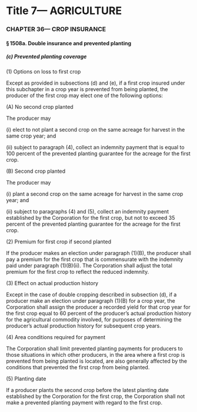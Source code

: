 
# Title 7— AGRICULTURE
### CHAPTER 36— CROP INSURANCE
#### § 1508a. Double insurance and prevented planting
##### (c) Prevented planting coverage

(1) Options on loss to first crop

Except as provided in subsections (d) and (e), if a first crop insured under this subchapter in a crop year is prevented from being planted, the producer of the first crop may elect one of the following options:

(A) No second crop planted

The producer may

(i) elect to not plant a second crop on the same acreage for harvest in the same crop year; and

(ii) subject to paragraph (4), collect an indemnity payment that is equal to 100 percent of the prevented planting guarantee for the acreage for the first crop.

(B) Second crop planted

The producer may

(i) plant a second crop on the same acreage for harvest in the same crop year; and

(ii) subject to paragraphs (4) and (5), collect an indemnity payment established by the Corporation for the first crop, but not to exceed 35 percent of the prevented planting guarantee for the acreage for the first crop.

(2) Premium for first crop if second planted

If the producer makes an election under paragraph (1)(B), the producer shall pay a premium for the first crop that is commensurate with the indemnity paid under paragraph (1)(B)(ii). The Corporation shall adjust the total premium for the first crop to reflect the reduced indemnity.

(3) Effect on actual production history

Except in the case of double cropping described in subsection (d), if a producer make an election under paragraph (1)(B) for a crop year, the Corporation shall assign the producer a recorded yield for that crop year for the first crop equal to 60 percent of the producer’s actual production history for the agricultural commodity involved, for purposes of determining the producer’s actual production history for subsequent crop years.

(4) Area conditions required for payment

The Corporation shall limit prevented planting payments for producers to those situations in which other producers, in the area where a first crop is prevented from being planted is located, are also generally affected by the conditions that prevented the first crop from being planted.

(5) Planting date

If a producer plants the second crop before the latest planting date established by the Corporation for the first crop, the Corporation shall not make a prevented planting payment with regard to the first crop.
